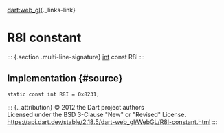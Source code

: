 [dart:web\_gl](../../dart-web_gl/dart-web_gl-library){._links-link}

R8I constant
============

::: {.section .multi-line-signature}
[int](../../dart-core/int-class) const R8I
:::

Implementation {#source}
--------------

``` {.language-dart data-language="dart"}
static const int R8I = 0x8231;
```

::: {._attribution}
© 2012 the Dart project authors\
Licensed under the BSD 3-Clause \"New\" or \"Revised\" License.\
<https://api.dart.dev/stable/2.18.5/dart-web_gl/WebGL/R8I-constant.html>
:::
